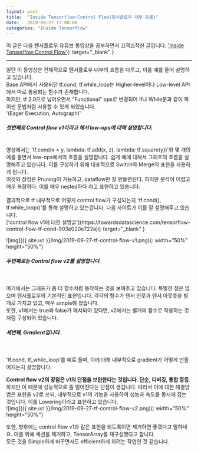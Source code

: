 ```yaml
---
layout: post
title:  "Inside Tensorflow:Control Flow(텐서플로우 내부 흐름)"
date:   2019-09-27 17:00:00
categories: "Inside Tensorflow"
---
```

이 글은 다음 텐서플로우 유튜브 동영상을 공부하면서 끄적끄적한 글입니다.
['Inside Tensorlfow:Control Flow'](https://www.youtube.com/watch?v=IzKXEbpT9Lg&list=PLQY2H8rRoyvzIuB8rZXs7pfyjiSUs8Vza){: target="_blank" }
<hr>

일단 이 동영상은 전체적으로 텐서플로우 내부의 흐름을 다루고, 이를 예를 들어 설명하고 있습니다.<br>
Base API에서 사용되던 tf.cond, tf.while_loop는 Higher-level이나 Low-level API에서 따로 통용되는 함수가 존재합니다.<br>
하지만, tf 2.0으로 넘어오면서 "Functional" ops로 변경되어 If나 While문과 같이 파이썬 문법처럼 사용할 수 있게 되었습니다.<br>
'(Eager Execution, Autograph)'<br>
<h5>첫번쨰로 Control flow v1이라고 해서 low-ops에 대해 설명합니다.</h5> <br>
영상에서는 'tf.cond(x < y, lambda: tf.add(x, z), lambda: tf.square(y))'와 몇 개의 예를 들면서 low-ops에서의 흐름을 설명합니다. 쉽게 예에 대해서 그래프의 흐름을 설명해주고 있습니다. 이를 구성하기 위해 대표적으로 Switch와 Merge의 표현을 사용하게 됩니다.<br>
이것의 장점은 Pruning이 가능하고, dataflow만 잘 만들면된다. 하지만 분석이 어렵고 매우 복잡하다. 이를 매우 nested하다 라고 표현하고 있습니다. <br>
<br>
결과적으로 tf 내부적으로 어떻게 control flow가 구성되는지 'tf.cond(), tf.while_loop()'를 통해 설명하고 있는겁니다. 다음 사이트가 이를 잘 설명해주고 있습니다.<br>
['control flow v1에 대한 설명글'](https://towardsdatascience.com/tensorflow-control-flow-tf-cond-903e020e722a){: target="_blank" }<br>

![img]({{ site.url }}/img/2019-09-27-tf-control-flow-v1.png){: width="50%" height="50%"}
<br>

<h5>두번째로는 Control flow v2를 설명합니다.</h5><br>

여기에서는 그래프가 좀 더 함수처럼 동작하는 것을 보여주고 있습니다. 특별한 점은 없으며 텐서플로우의 기본적인 표현입니다. 각각의 함수가 텐서 인풋과 텐서 아웃풋을 별개로 가지고 있고, 매우 simple해 졌습니다. <br>
또한, v1에서는 true와 false가 매치되어 있다면, v2에서는 별개의 함수로 작용하는 것처럼 구성되어 있습니다.<br>

<h5>세번째, Gradient입니다.</h5><br>

'tf.cond, tf_while_loop'를 예로 들며, 이에 대해 내부적으로 gradient가 어떻게 만들어지는지 설명합니다. <br>

**Control flow v2의 장점은 v1의 단점을 보완한다는 것입니다. 단순, 디버깅, 통합 등등.** <br>
하지만 이 때문에 성능적으로 좀 떨어진다는 단점이 생깁니다. 따라서 이에 대한 해결방법은 표현을 v2로 쓰되, 내부적으로 v1의 기능을 사용하여 성능과 속도를 동시에 잡는 것입니다. 이를 Lowering이라고 표현하고 있습니다. <br>
![img]({{ site.url }}/img/2019-09-27-tf-control-flow-v2.png){: width="50%" height="50%"}<br>

또한, 향후에는 control flow v1과 같은 표현을 되도록이면 제거하면 좋겠다고 말하네요. 이를 위해 세션을 제거하고, TensorArray를 재구성했다고 합니다.
<br>
모든 것을 Simple하게 바꾸면서도 efficient하게 하려는 작업인 것 같습니다.
